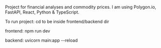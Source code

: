 Project for financial analyses and commodity prices.
I am using Polygon.io, FastAPI, React, Python & TypeScript.

To run project:
cd to be inside frontend/backend dir

frontend:
npm run dev

backend:
uvicorn main:app --reload 

